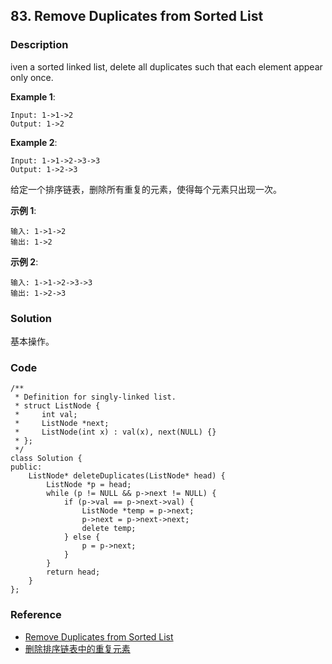 ## 83. Remove Duplicates from Sorted List

### Description

iven a sorted linked list, delete all duplicates such that each element appear only once.

**Example 1**:

```
Input: 1->1->2
Output: 1->2
```

**Example 2**:

```
Input: 1->1->2->3->3
Output: 1->2->3
```

给定一个排序链表，删除所有重复的元素，使得每个元素只出现一次。

**示例 1**:

```
输入: 1->1->2
输出: 1->2
```

**示例 2**:

```
输入: 1->1->2->3->3
输出: 1->2->3
```

### Solution

基本操作。

### Code

```
/**
 * Definition for singly-linked list.
 * struct ListNode {
 *     int val;
 *     ListNode *next;
 *     ListNode(int x) : val(x), next(NULL) {}
 * };
 */
class Solution {
public:
    ListNode* deleteDuplicates(ListNode* head) {
        ListNode *p = head;
        while (p != NULL && p->next != NULL) {
            if (p->val == p->next->val) {
                ListNode *temp = p->next;
                p->next = p->next->next;
                delete temp;
            } else {
                p = p->next;
            }
        }
        return head;
    }
};
```

### Reference

- [Remove Duplicates from Sorted List](https://leetcode.com/problems/remove-duplicates-from-sorted-list/description/)
- [删除排序链表中的重复元素](https://leetcode-cn.com/problems/remove-duplicates-from-sorted-list/description/)